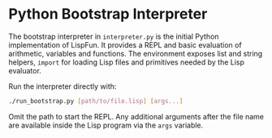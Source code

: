 # Python Bootstrap Interpreter

The bootstrap interpreter in `interpreter.py` is the initial Python implementation of LispFun. It provides a REPL and basic evaluation of arithmetic, variables and functions. The environment exposes list and string helpers, `import` for loading Lisp files and primitives needed by the Lisp evaluator.

Run the interpreter directly with:

```bash
./run_bootstrap.py [path/to/file.lisp] [args...]
```

Omit the path to start the REPL. Any additional arguments after the file name
are available inside the Lisp program via the `args` variable.

